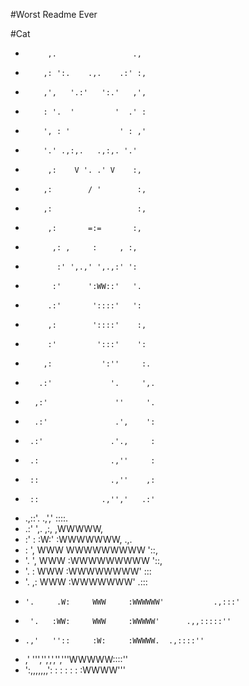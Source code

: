 #Worst Readme Ever

#Cat
*          ,.                 .,
*         ,: ':.    .,.    .:' :,
*         ,',   '.:'   ':.'   ,',
*         : '.  '         '  .' :
*         ', : '           ' : ,'
*         '.' .,:,.   .,:,. '.'
*          ,:    V '. .' V    :,
*         ,:        / '        :,
*         ,:                   :,
*          ,:       =:=       :,
*           ,: ,     :     , :,
*            :' ',.,' ',.,:' ':
*           :'      ':WW::'   '.
*          .:'       '::::'   ':
*          ,:        '::::'    :,
*          :'         ':::'    ':
*         ,:           ':''     :.
*        .:'             '.     ',.
*       ,:'               ''     '.
*       .:'               .',    ':
*      .:'               .'.,     :
*      .:                .,''     :
*      ::                .,''    ,:
*      ::              .,'','   .:'
*    .,::'.           .,','     ::::.
*  .:'     ',.       ,:,       ,WWWWW,
*  :'        :       :W:'     :WWWWWWW,          .,.
*  :         ',      WWW      WWWWWWWWW          '::,
*  '.         ',     WWW     :WWWWWWWWW            '::,
*   '.         :     WWW     :WWWWWWWW'             :::
*    '.       ,:     WWW     :WWWWWWW'             .:::
*     '.     .W:     WWW     :WWWWWW'           .,:::'
*      '.   :WW:     WWW     :WWWWW'      .,,:::::''
*     .,'   ''::     :W:     :WWWWW.  .,::::''
*  ,'        ''','',',','','''WWWWW::::''
*   ':,,,,,,,':  :  : : :  :  :WWWW'''